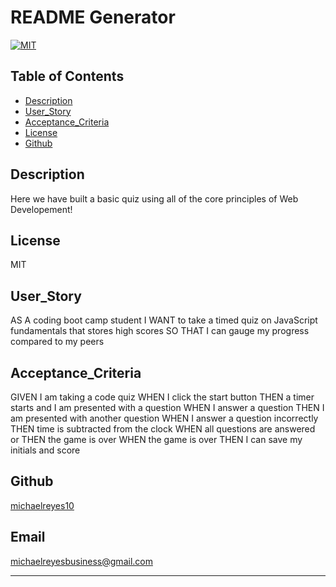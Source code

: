 
# README Generator
[![MIT](https://img.shields.io/badge/license-MIT-blue)](https://opensource.org/licenses/MIT)
## Table of Contents

* [Description](#description)
* [User_Story](#user_story)
* [Acceptance_Criteria](#acceptance_criteria)
* [License](#license)
* [Github](#github)


    


## Description

Here we have built a basic quiz using all of the core principles of Web Developement! 

## License

MIT

## User_Story

AS A coding boot camp student
I WANT to take a timed quiz on JavaScript fundamentals that stores high scores
SO THAT I can gauge my progress compared to my peers
    
## Acceptance_Criteria
    
GIVEN I am taking a code quiz
WHEN I click the start button
THEN a timer starts and I am presented with a question
WHEN I answer a question
THEN I am presented with another question
WHEN I answer a question incorrectly
THEN time is subtracted from the clock
WHEN all questions are answered or 
THEN the game is over
WHEN the game is over
THEN I can save my initials and score

## Github

[michaelreyes10](https://github.com/michaelreyes10)

## Email

[michaelreyesbusiness@gmail.com](michaelreyesbusiness@gmail.com)

 ----
